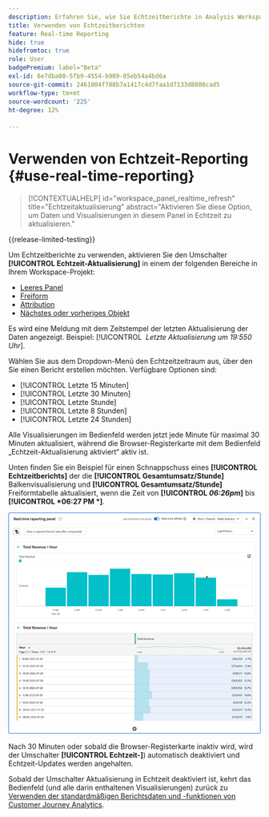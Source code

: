 ```yaml
---
description: Erfahren Sie, wie Sie Echtzeitberichte in Analysis Workspace verwenden.
title: Verwenden von Echtzeitberichten
feature: Real-time Reporting
hide: true
hidefromtoc: true
role: User
badgePremium: label="Beta"
exl-id: 6e7dba80-5fb9-4554-b989-85eb54a4bd6a
source-git-commit: 2461804f788b7a1417c4d7faa1d7133d8808cad5
workflow-type: tm+mt
source-wordcount: '225'
ht-degree: 12%

---
```


# Verwenden von Echtzeit-Reporting {#use-real-time-reporting}

>[!CONTEXTUALHELP]
>id="workspace_panel_realtime_refresh"
>title="Echtzeitaktualisierung"
>abstract="Aktivieren Sie diese Option, um Daten und Visualisierungen in diesem Panel in Echtzeit zu aktualisieren."

{{release-limited-testing}}

Um Echtzeitberichte zu verwenden, aktivieren Sie den Umschalter **[!UICONTROL Echtzeit-Aktualisierung]** in einem der folgenden Bereiche in Ihrem Workspace-Projekt:

* [Leeres Panel](/help/analysis-workspace/c-panels/blank-panel.md)
* [Freiform](/help/analysis-workspace/c-panels/freeform-panel.md)
* [Attribution](/help/analysis-workspace/c-panels/attribution.md)
* [Nächstes oder vorheriges Objekt](/help/analysis-workspace/c-panels/next-previous.md)

Es wird eine Meldung mit dem Zeitstempel der letzten Aktualisierung der Daten angezeigt. Beispiel: [!UICONTROL &#x200B; *Letzte Aktualisierung um 19:550 Uhr*].

Wählen Sie aus dem Dropdown-Menü den Echtzeitzeitraum aus, über den Sie einen Bericht erstellen möchten. Verfügbare Optionen sind:

* [!UICONTROL Letzte 15 Minuten]
* [!UICONTROL Letzte 30 Minuten]
* [!UICONTROL Letzte Stunde]
* [!UICONTROL Letzte 8 Stunden]
* [!UICONTROL Letzte 24 Stunden]

Alle Visualisierungen im Bedienfeld werden jetzt jede Minute für maximal 30 Minuten aktualisiert, während die Browser-Registerkarte mit dem Bedienfeld „Echtzeit-Aktualisierung aktiviert“ aktiv ist.

Unten finden Sie ein Beispiel für einen Schnappschuss eines **[!UICONTROL Echtzeitberichts]** der die **[!UICONTROL Gesamtumsatz/Stunde]** Balkenvisualisierung und **[!UICONTROL Gesamtumsatz/Stunde]** Freiformtabelle aktualisiert, wenn die Zeit von **[!UICONTROL *06:26pm*]** bis **[!UICONTROL *06:27 PM *]**.

![Echtzeit-Aktualisierung](assets/real-time-refresh.gif)

Nach 30 Minuten oder sobald die Browser-Registerkarte inaktiv wird, wird der Umschalter **[!UICONTROL Echtzeit-]**) automatisch deaktiviert und Echtzeit-Updates werden angehalten.

Sobald der Umschalter Aktualisierung in Echtzeit deaktiviert ist, kehrt das Bedienfeld (und alle darin enthaltenen Visualisierungen) zurück zu [Verwenden der standardmäßigen Berichtsdaten und -funktionen von Customer Journey Analytics](real-time.md#how-it-works).
